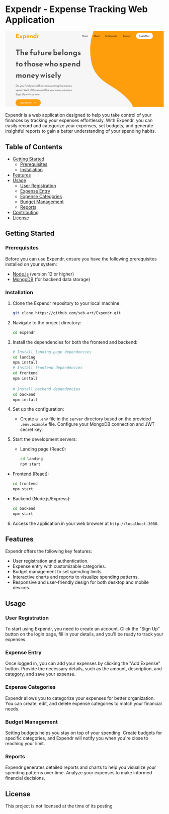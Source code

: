# Expendr - Expense Tracking Web Application

![Expendr screenshot](expendr.png)

Expendr is a web application designed to help you take control of your finances by tracking your expenses effortlessly. With Expendr, you can easily record and categorize your expenses, set budgets, and generate insightful reports to gain a better understanding of your spending habits.

## Table of Contents

- [Getting Started](#getting-started)
  - [Prerequisites](#prerequisites)
  - [Installation](#installation)
- [Features](#features)
- [Usage](#usage)
  - [User Registration](#user-registration)
  - [Expense Entry](#expense-entry)
  - [Expense Categories](#expense-categories)
  - [Budget Management](#budget-management)
  - [Reports](#reports)
- [Contributing](#contributing)
- [License](#license)

## Getting Started

### Prerequisites

Before you can use Expendr, ensure you have the following prerequisites installed on your system:

- [Node.js](https://nodejs.org/) (version 12 or higher)
- [MongoDB](https://www.mongodb.com/) (for backend data storage)

### Installation

1. Clone the Expendr repository to your local machine:

   ```bash
   git clone https://github.com/seb-art/Expendr.git
   ```

2. Navigate to the project directory:

   ```bash
   cd expendr
   ```

3. Install the dependencies for both the frontend and backend:

   ```bash
   # Install landing-page dependencies
   cd landing
   npm install
   # Install frontend dependencies
   cd frontend
   npm install

   # Install backend dependencies
   cd backend
   npm install
   ```

4. Set up the configuration:

   - Create a `.env` file in the `server` directory based on the provided `.env.example` file. Configure your MongoDB connection and JWT secret key.

5. Start the development servers:

   - Landing page (React):

     ```bash
     cd landing
     npm start
     ```

- Frontend (React):

  ```bash
  cd frontend
  npm start
  ```

- Backend (Node.js/Express):

  ```bash
  cd backend
  npm start
  ```

6. Access the application in your web browser at `http://localhost:3000`.

## Features

Expendr offers the following key features:

- User registration and authentication.
- Expense entry with customizable categories.
- Budget management to set spending limits.
- Interactive charts and reports to visualize spending patterns.
- Responsive and user-friendly design for both desktop and mobile devices.

## Usage

### User Registration

To start using Expendr, you need to create an account. Click the "Sign Up" button on the login page, fill in your details, and you'll be ready to track your expenses.

### Expense Entry

Once logged in, you can add your expenses by clicking the "Add Expense" button. Provide the necessary details, such as the amount, description, and category, and save your expense.

### Expense Categories

Expendr allows you to categorize your expenses for better organization. You can create, edit, and delete expense categories to match your financial needs.

### Budget Management

Setting budgets helps you stay on top of your spending. Create budgets for specific categories, and Expendr will notify you when you're close to reaching your limit.

### Reports

Expendr generates detailed reports and charts to help you visualize your spending patterns over time. Analyze your expenses to make informed financial decisions.

## License

This project is not licensed at the time of its posting
